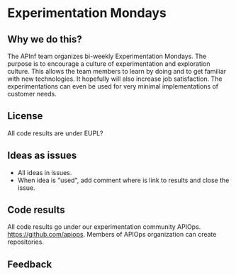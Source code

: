 # Experimentation Mondays

## Why we do this?

The APInf team organizes bi-weekly Experimentation Mondays. The purpose is to encourage a culture of experimentation and exploration culture. This allows the team members to learn by doing and to get familiar with new technologies. It hopefully will also increase job satisfaction. The experimentations can even be used for very minimal implementations of customer needs.

## License

All code results are under EUPL? 

## Ideas as issues

* All ideas in issues. 
* When idea is "used", add comment where is link to results and close the issue. 

## Code results

All code results go under our experimentation community APIOps. https://github.com/apiops. Members of APIOps organization can create repositories. 

## Feedback
